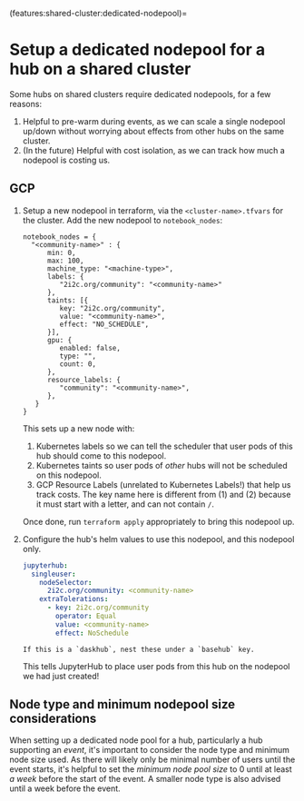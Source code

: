 (features:shared-cluster:dedicated-nodepool)=
# Setup a dedicated nodepool for a hub on a shared cluster

Some hubs on shared clusters require dedicated nodepools, for a few reasons:

1. Helpful to pre-warm during events, as we can scale a single nodepool up/down
   without worrying about effects from other hubs on the same cluster.
2. (In the future) Helpful with cost isolation, as we can track how much a
   nodepool is costing us.

## GCP

1. Setup a new nodepool in terraform, via the `<cluster-name>.tfvars` for the
   cluster. Add the new nodepool to `notebook_nodes`:

   ```
   notebook_nodes = {
     "<community-name>" : {
         min: 0,
         max: 100,
         machine_type: "<machine-type>",
         labels: {
            "2i2c.org/community": "<community-name>"
         },
         taints: [{
            key: "2i2c.org/community",
            value: "<community-name>",
            effect: "NO_SCHEDULE",
         }],
         gpu: {
            enabled: false,
            type: "",
            count: 0,
         },
         resource_labels: {
            "community": "<community-name>",
         },
      }
   }
   ```

   This sets up a new node with:

   1. Kubernetes labels so we can tell the scheduler that user pods of this hub
      should come to this nodepool.
   2. Kubernetes taints so user pods of *other* hubs will not be scheduled on this
      nodepool.
   3. GCP Resource Labels (unrelated to Kubernetes Labels!) that help us track costs.
      The key name here is different from (1) and (2) because it must start with a
      letter, and can not contain `/`.

   Once done, run `terraform apply` appropriately to bring this nodepool up.

2. Configure the hub's helm values to use this nodepool, and this nodepool only.

   ```yaml
   jupyterhub:
     singleuser:
       nodeSelector:
         2i2c.org/community: <community-name>
       extraTolerations:
         - key: 2i2c.org/community
           operator: Equal
           value: <community-name>
           effect: NoSchedule
   ```

   ```{note}
   If this is a `daskhub`, nest these under a `basehub` key.
   ```

   This tells JupyterHub to place user pods from this hub on the nodepool we had
   just created!
   
## Node type and minimum nodepool size considerations

When setting up a dedicated node pool for a hub, particularly a hub supporting
an *event*, it's important to consider the node type and minimum node size
used. As there will likely only be minimal number of users until the event
starts, it's helpful to set the *minimum node pool size* to 0 until at least
*a week* before the start of the event. A smaller node type is also advised
until a week before the event.
